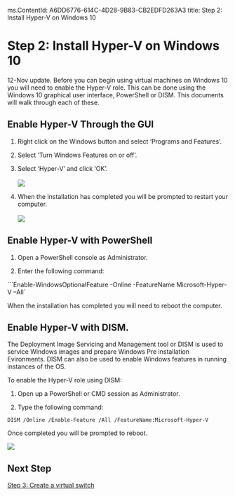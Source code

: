 ms.ContentId: A6DD6776-614C-4D28-9B83-CB2EDFD263A3
title: Step 2: Install Hyper-V on Windows 10

# Step 2: Install Hyper-V on Windows 10

12-Nov update. Before you can begin using virtual machines on Windows 10 you will need to enable the Hyper-V role. This can be done using the Windows 10 graphical user interface, PowerShell or DISM. This documents will walk through each of these.

## Enable Hyper-V Through the GUI

1. Right click on the Windows button and select ‘Programs and Features’.

2. Select ‘Turn Windows Features on or off’.

3. Select ‘Hyper-V’ and click ‘OK’.  
<br />![](media/enable_role_upd.png)

4. When the installation has completed you will be prompted to restart your computer.  
<br />![](media/restart_upd.png)

## Enable Hyper-V with PowerShell

1. Open a PowerShell console as Administrator.

2. Enter the following command:

```Enable-WindowsOptionalFeature -Online -FeatureName Microsoft-Hyper-V –All`

When the installation has completed you will need to reboot the computer.

## Enable Hyper-V with DISM.

The Deployment Image Servicing and Management tool or DISM is used to service Windows images and prepare Windows Pre installation Evironments. DISM can also be used to enable Windows features in running instances of the OS.

To enable the Hyper-V role using DISM:

1. Open up a PowerShell or CMD session as Administrator.

2. Type the following command:

```DISM /Online /Enable-Feature /All /FeatureName:Microsoft-Hyper-V```

Once completed you will be prompted to reboot.

![](media/dism_upd.png)


## Next Step 
[Step 3: Create a virtual switch](walkthrough_virtual_switch.md) 
